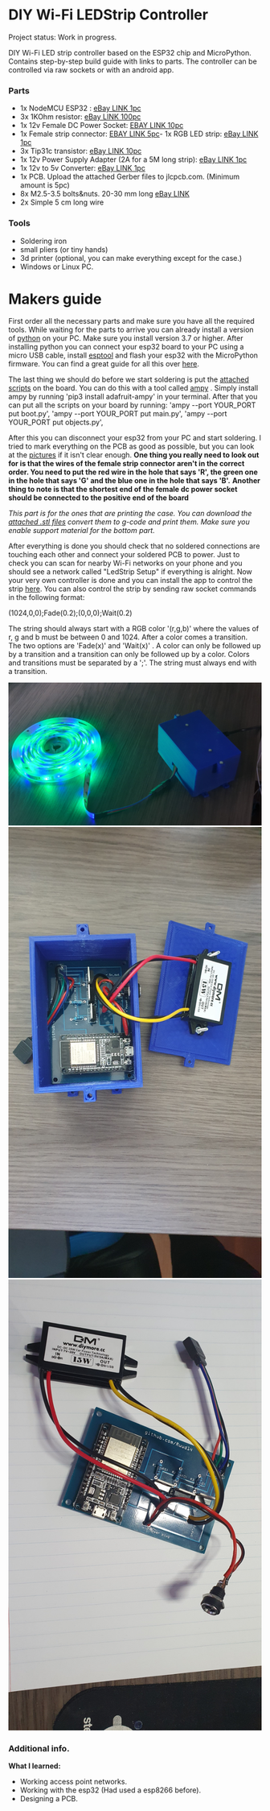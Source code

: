 # DIY Wi-Fi LEDStrip Controller

Project status: Work in progress.

DIY Wi-Fi LED strip controller based on the ESP32 chip and MicroPython. Contains step-by-step build guide with links to parts. The controller can be controlled via raw sockets or with an android app.

### Parts
- 1x NodeMCU ESP32 : [eBay LINK 1pc](https://www.ebay.com/itm/Espressif-ESP32-WLAN-Dev-Kit-Board-Development-Bluetooth-Wifi-v1-WROOM32-NodeMCU/253059783728?hash=item3aeb89dc30:g:5-8AAOSwAThb3MaZ)
- 3x 1KOhm resistor: [eBay LINK 100pc](https://www.ebay.com/itm/100-pcs-1-4W-0-25W-1-Metal-Film-Resistor-1K-ohm-1Kohm/282033455842?_trksid=p2485497.m4902.l9144)
- 1x 12v Female DC Power Socket: [EBAY LINK 10pc](https://www.ebay.com/itm/10Pcs-5-5-x-2-1mm-12-V-DC-Power-Supply-Jack-Socket-Female-Panel-Mount-Connector/143449192665?_trksid=p2485497.m4902.l9144)
- 1x Female strip connector: [EBAY LINK 5pc](https://www.ebay.com/itm/10Pcs-5-5-x-2-1mm-12-V-DC-Power-Supply-Jack-Socket-Female-Panel-Mount-Connector/143449192665?_trksid=p2485497.m4902.l9144)- 1x RGB LED strip: [eBay LINK 1pc](https://www.ebay.com/itm/184203854470?ViewItem=&item=184203854470)
- 3x Tip31c transistor: [eBay LINK 10pc](https://www.ebay.com/itm/10-x-TIP31C-TIP31-NPN-Transistor-3A-100V-TO-220-FSC/270984720497?hash=item3f17f2b071:g:8hUAAOxyepRRrfsF)
- 1x 12v Power Supply Adapter (2A for a 5M long strip): [eBay LINK 1pc](https://www.ebay.com/itm/AC-TO-DC-5V-12V-24V-1A-2A-3A-5A-10A-0-5A-Power-Supply-Adapter-LED-Strip-Light/254344416209?_trksid=p2485497.m4902.l9144)
- 1x 12v to 5v Converter: [eBay LINK 1pc](https://www.ebay.com/itm/DC-DC-12V-to-5V-6V-9V-2-3A-15W-Converter-Step-Down-2A-3A-15W-Power-Supply-Module/401327863545?_trksid=p2485497.m4902.l9144)
- 1x PCB. Upload the attached Gerber files to jlcpcb.com. (Minimum amount is 5pc)
- 8x M2.5-3.5 bolts&nuts. 20-30 mm long [eBay LINK](https://www.ebay.com/itm/M2-M2-5-M3-304-Stainless-Steel-Allen-Hex-Socket-Countersunk-Head-Screws-Bolts/282935136527?hash=item41e03f910f:m:mKxIf5Qmt5Zi86DIH4-mAoQ)
- 2x Simple 5 cm long wire

### Tools
- Soldering iron
- small pliers (or tiny hands)
- 3d printer (optional, you can make everything except for the case.)
- Windows or Linux PC.

# Makers guide
First order all the necessary parts and make sure you have all the required tools.
While waiting for the parts to arrive you can already install a version of [python](https://www.python.org/) on your PC.
Make sure you install version 3.7 or higher.
After installing python you can connect your esp32 board to your PC using a micro USB cable,
install [esptool](https://pypi.org/project/esptool/) and flash your esp32 with the MicroPython firmware. You can find a great guide for all this
over [here](https://docs.micropython.org/en/latest/esp8266/tutorial/intro.html).

The last thing we should do before we start soldering is put
the [attached scripts](https://github.com/Ruud14/DIY-Wifi-LEDStrip-Controller/tree/master/to_ESP32) on the board.
You can do this with a tool called [ampy](https://learn.adafruit.com/micropython-basics-load-files-and-run-code/install-ampy) .
Simply install ampy by running 'pip3 install adafruit-ampy' in your terminal. After that you can put all the scripts on your board by running:
'ampy --port YOUR_PORT put boot.py',
'ampy --port YOUR_PORT put main.py',
'ampy --port YOUR_PORT put objects.py',

After this you can disconnect your esp32 from your PC and start soldering.
I tried to mark everything on the PCB as good as possible, but you can look at the [pictures](https://github.com/Ruud14/DIY-Wifi-LEDStrip-Controller/tree/master/pictures) if it isn't clear enough.
**One thing you really need to look out for is that the wires of the female strip connector aren't in the correct order.
You need to put the red wire in the hole that says 'R', the green one in the hole that says 'G' and the blue one in the hole that says 'B'.**
**Another thing to note is that the shortest end of the female dc power socket should be connected to the positive end of the board**

*This part is for the ones that are printing the case.
You can download the [attached .stl files](https://github.com/Ruud14/DIY-Wifi-LEDStrip-Controller/tree/master/3d%20models)
convert them to g-code and print them. Make sure you enable support material for the bottom part.*

After everything is done you should check that no soldered connections are touching each other and connect your soldered PCB to power.
Just to check you can scan for nearby Wi-Fi networks on your phone and you should see a network called "LedStrip Setup" if everything is alright.
Now your very own controller is done and you can install the app to control the strip [here](https://github.com/Ruud14/Wifi-LEDStrip-Controller-App).
You can also control the strip by sending raw socket commands in the following format:

(1024,0,0);Fade(0.2);(0,0,0);Wait(0.2)

The string should always start with a RGB color '(r,g,b)'
where the values of r, g and b must be between 0 and 1024.
After a color comes a transition. The two options are 'Fade(x)' and 'Wait(x)' .
A color can only be followed up by a transition and a transition can only be followed up by a color.
Colors and transitions must be separated by a ';'. The string must always end with a transition.

![fully_assembled](https://github.com/Ruud14/DIY-Wifi-LEDStrip-Controller/blob/master/pictures/fully_assembled.jpg)
![inside_case](https://github.com/Ruud14/DIY-Wifi-LEDStrip-Controller/blob/master/pictures/inside_case.jpg)
![soldered_pcb1](https://github.com/Ruud14/DIY-Wifi-LEDStrip-Controller/blob/master/pictures/soldered_pcb1.jpg)

### Additional info.
**What I learned:**
- Working access point networks.
- Working with the esp32 (Had used a esp8266 before).
- Designing a PCB.
